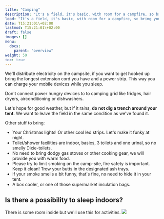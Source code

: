 ```yaml
---
title: "Camping"
description: "It's a field, it's basic, with room for a campfire, so bring your guitar and marshmallows."
lead: "It's a field, it's basic, with room for a campfire, so bring your guitar and marshmallows."
date: T15:21:01\+02:00
lastmod: T15:21:01\+02:00
draft: false
images: []
menu: 
  docs:
    parent: "overview"
weight: 50
toc: true
---
```

We'll distribute electricity on the campsite, if you want to get hooked up bring the longest extension cord you have and a power strip. This way you can charge your mobile devices while you sleep.

Don't connect power hungry devices to to camping grid like fridges, hair dryers, airconditioning or dishwashers.

Let's hope for good weather, but if it rains, **do not dig a trench around your tent**. We want to leave the field in the same condition as we've found it.

Other stuff to bring:

* Your Christmas lights!  Or other cool led strips. Let's make it funky at night.
* Toilet/shower facilities are indoor, basics, 3 toilets and one urinal, so no smelly Dixie-toilets. 
* No need to bring dodgy gas stoves or other cooking gear, we will provide you with warm food.
* Please try to limit smoking on the camp-site, fire safety is important. Keep it clean! Trow your butts in the designated ash trays.
* If your smoke smells a bit funny, that's fine, no need to hide it in your tent.
* A box cooler, or one of those supermarket insulation bags.

## Is there a possibility to sleep indoors?

There is some room inside but we'll use this for activities.
![](/images/tegan-mierle-unsplash.jpg)
